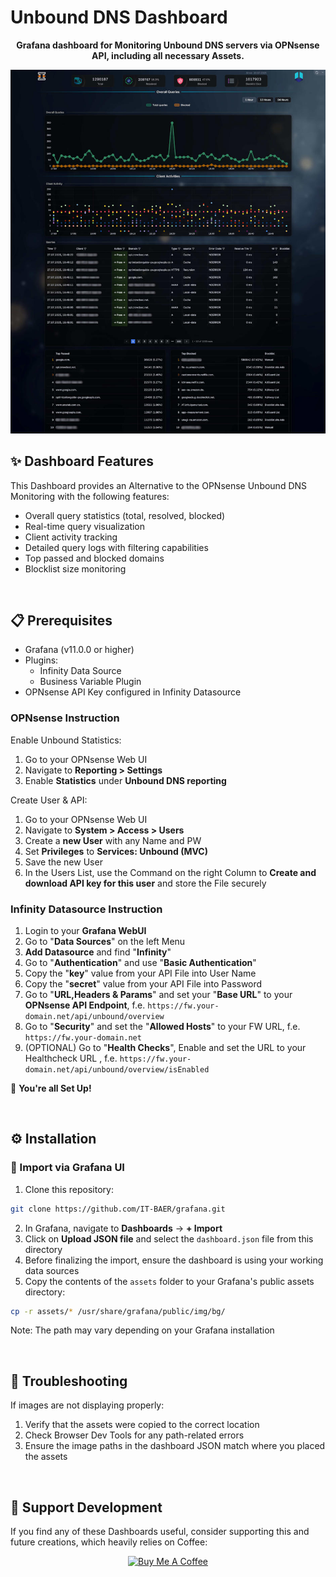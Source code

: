 # Unbound DNS Dashboard
<div align="center">

**Grafana dashboard for Monitoring Unbound DNS servers via OPNsense API, including all necessary Assets.**

</div>

![Dashboard-Unbound-DNS](/screenshots/unbound-dns.jpeg)


## ✨ Dashboard Features

This Dashboard provides an Alternative to the OPNsense Unbound DNS Monitoring with the following features:

- Overall query statistics (total, resolved, blocked)
- Real-time query visualization
- Client activity tracking
- Detailed query logs with filtering capabilities
- Top passed and blocked domains
- Blocklist size monitoring

<br>

## 📋 Prerequisites

- Grafana (v11.0.0 or higher)
- Plugins:
  - Infinity Data Source
  - Business Variable Plugin
- OPNsense API Key configured in Infinity Datasource

### OPNsense Instruction
Enable Unbound Statistics:
1. Go to your OPNsense Web UI
2. Navigate to **Reporting > Settings**
3. Enable **Statistics** under **Unbound DNS reporting**

Create User & API:
1. Go to your OPNsense Web UI
2. Navigate to **System > Access > Users**
3. Create a **new User** with any Name and PW
4. Set **Privileges** to **Services: Unbound (MVC)**
5. Save the new User
6. In the Users List, use the Command on the right Column to **Create and download API key for this user** and store the File securely

### Infinity Datasource Instruction
1. Login to your **Grafana WebUI**
2. Go to "**Data Sources**" on the left Menu
3. **Add Datasource** and find "**Infinity**"
4. Go to "**Authentication**" and use "**Basic Authentication**"
5. Copy the "**key**" value from your API File into User Name
6. Copy the "**secret**" value from your API File into Password
7. Go to "**URL,Headers & Params**" and set your "**Base URL**" to your **OPNsense API Endpoint**, f.e. ```https://fw.your-domain.net/api/unbound/overview```
8. Go to "**Security**" and set the "**Allowed Hosts**" to your FW URL, f.e. ```https://fw.your-domain.net```
9. (OPTIONAL) Go to "**Health Checks**", Enable and set the URL to your Healthcheck URL , f.e. ```https://fw.your-domain.net/api/unbound/overview/isEnabled```

🎉 **You're all Set Up!**

<br>

## ⚙️ Installation

### 🔽 Import via Grafana UI

1. Clone this repository:

```bash
git clone https://github.com/IT-BAER/grafana.git
```

2. In Grafana, navigate to **Dashboards** → **+ Import**
3. Click on **Upload JSON file** and select the `dashboard.json` file from this directory
4. Before finalizing the import, ensure the dashboard is using your working data sources
5. Copy the contents of the `assets` folder to your Grafana's public assets directory:

```bash
cp -r assets/* /usr/share/grafana/public/img/bg/
```

Note: The path may vary depending on your Grafana installation

<br>

## 🚨 Troubleshooting

If images are not displaying properly:

1. Verify that the assets were copied to the correct location
2. Check Browser Dev Tools for any path-related errors
3. Ensure the image paths in the dashboard JSON match where you placed the assets



<br>

## 💜 Support Development

If you find any of these Dashboards useful, consider supporting this and future creations, which heavily relies on Coffee:

<div align="center">
<a href="https://www.buymeacoffee.com/itbaer" target="_blank"><img src="https://github.com/user-attachments/assets/64107f03-ba5b-473e-b8ad-f3696fe06002" alt="Buy Me A Coffee" style="height: 60px !important;max-width: 217px !important;" ></a>
</div>
